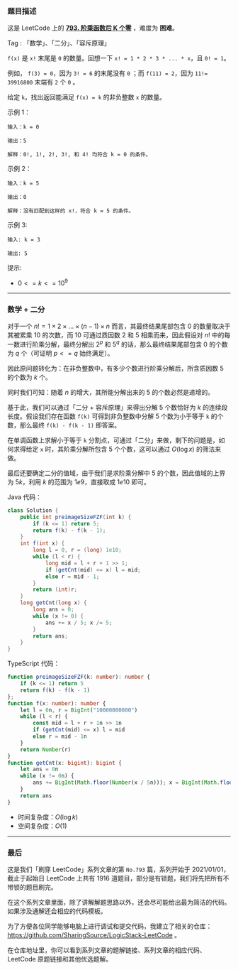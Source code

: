 ### 题目描述

这是 LeetCode 上的 **[793. 阶乘函数后 K 个零](https://leetcode.cn/problems/preimage-size-of-factorial-zeroes-function/solution/by-ac_oier-pk9g/)** ，难度为 **困难**。

Tag : 「数学」、「二分」、「容斥原理」



`f(x)` 是 `x!` 末尾是 `0` 的数量。回想一下 `x! = 1 * 2 * 3 * ... * x`，且 `0! = 1`。

例如， `f(3) = 0`，因为 `3! = 6` 的末尾没有 `0` ；而 `f(11) = 2`，因为 `11!= 39916800` 末端有 `2` 个 `0` 。

给定 `k`，找出返回能满足 `f(x) = k` 的非负整数 `x` 的数量。

示例 1：
```
输入：k = 0

输出：5

解释：0!, 1!, 2!, 3!, 和 4! 均符合 k = 0 的条件。
```
示例 2：
```
输入：k = 5

输出：0

解释：没有匹配到这样的 x!，符合 k = 5 的条件。
```
示例 3:
```
输入: k = 3

输出: 5
```

提示:
* $0 <= k <= 10^9$

---

### 数学 + 二分

对于一个 $n! = 1 \times 2 \times ... \times (n - 1) \times n$ 而言，其最终结果尾部包含 $0$ 的数量取决于其被累乘 $10$ 的次数，而 $10$ 可通过质因数 $2$ 和 $5$ 相乘而来，因此假设对 $n!$ 中的每一数进行阶乘分解，最终分解出 $2^p$ 和 $5^q$ 的话，那么最终结果尾部包含 $0$ 的个数为 $q$ 个（可证明 $p <= q$ 始终满足）。 

因此原问题转化为：在非负整数中，有多少个数进行阶乘分解后，所含质因数 $5$ 的个数为 $k$ 个。

同时我们可知：随着 $n$ 的增大，其所能分解出来的 $5$ 的个数必然是递增的。

基于此，我们可以通过「二分 + 容斥原理」来得出分解 $5$ 个数恰好为 $k$ 的连续段长度。假设我们存在函数 `f(k)` 可得到非负整数中分解 $5$ 个数为小于等于 `k` 的个数，那么最终 `f(k) - f(k - 1)` 即答案。

在单调函数上求解小于等于 `k` 分割点，可通过「二分」来做，剩下的问题是，如何求得给定 `x` 时，其阶乘分解所包含 $5$ 个个数，这可以通过 $O(\log{x})$ 的筛法来做。

最后还要确定二分的值域，由于我们是求阶乘分解中 $5$ 的个数，因此值域的上界为 $5k$，利用 $k$ 的范围为 $1e9$，直接取成 $1e10$ 即可。

Java 代码：
```Java
class Solution {
    public int preimageSizeFZF(int k) {
        if (k <= 1) return 5;
        return f(k) - f(k - 1);
    }
    int f(int x) {
        long l = 0, r = (long) 1e10;
        while (l < r) {
            long mid = l + r + 1 >> 1;
            if (getCnt(mid) <= x) l = mid;
            else r = mid - 1;
        }
        return (int)r;
    }
    long getCnt(long x) {
        long ans = 0;
        while (x != 0) {
            ans += x / 5; x /= 5;
        }
        return ans;
    }
}
```
TypeScript 代码：
```TypeScript
function preimageSizeFZF(k: number): number {
    if (k <= 1) return 5
    return f(k) - f(k - 1)
};
function f(x: number): number {
    let l = 0n, r = BigInt("10000000000")
    while (l < r) {
        const mid = l + r + 1n >> 1n
        if (getCnt(mid) <= x) l = mid
        else r = mid - 1n
    }
    return Number(r)
}
function getCnt(x: bigint): bigint {
    let ans = 0n
    while (x != 0n) {
        ans += BigInt(Math.floor(Number(x / 5n))); x = BigInt(Math.floor(Number(x / 5n)))
    }
    return ans
}
```
* 时间复杂度：$O(\log{k})$
* 空间复杂度：$O(1)$

---

### 最后

这是我们「刷穿 LeetCode」系列文章的第 `No.793` 篇，系列开始于 2021/01/01，截止于起始日 LeetCode 上共有 1916 道题目，部分是有锁题，我们将先把所有不带锁的题目刷完。

在这个系列文章里面，除了讲解解题思路以外，还会尽可能给出最为简洁的代码。如果涉及通解还会相应的代码模板。

为了方便各位同学能够电脑上进行调试和提交代码，我建立了相关的仓库：https://github.com/SharingSource/LogicStack-LeetCode 。

在仓库地址里，你可以看到系列文章的题解链接、系列文章的相应代码、LeetCode 原题链接和其他优选题解。

